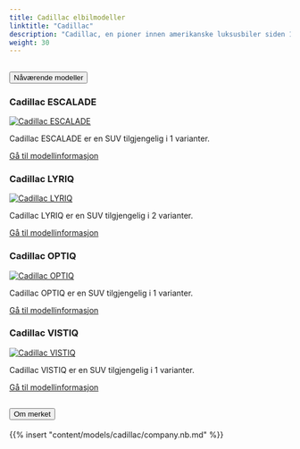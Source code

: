 ```yaml
---
title: Cadillac elbilmodeller
linktitle: "Cadillac"
description: "Cadillac, en pioner innen amerikanske luksusbiler siden 1902, blander arv med innovasjon. Som General Motors' premium merke driver Cadillac nå et dristig skifte mot elektrifisering. Med en forpliktelse til en helelektrisk serie innen 2030, fokuserer merket på avansert teknologi, bærekraft og opprettholdelse av sin karakteristiske luksusapell."
weight: 30
---
```

<!-- markdownlint-disable MD033 -->
<!-- markdownlint-disable MD010 -->


<div class="accordion" id="accordionPanelsStayOpenExample">
    <div class="accordion-item">
        <h2 class="accordion-header">
            <button class="accordion-button" type="button" data-bs-toggle="collapse" data-bs-target="#panelsStayOpen-collapseOne" aria-expanded="true" aria-controls="panelsStayOpen-collapseOne">
                        Nåværende modeller
            </button>
        </h2>
        <div id="panelsStayOpen-collapseOne" class="accordion-collapse collapse show">
            <div class="accordion-body">
    <div class="container p-3 mb-4 bg-body-tertiary rounded border">
        <h3>Cadillac ESCALADE</h3>
        <div class="row">
            <div class="col col-12 col-md-6">
                <a href="escalade">
                    <img src="https://media.evkx.net/multimedia/models/cadillac/escalade/escalade_iq/main_1_st.jpg" class="img-fluid" alt="Cadillac ESCALADE" >
                </a>
            </div>
            <div class="col col-12 col-md-6"><p>
Cadillac ESCALADE er en SUV tilgjengelig i 1 varianter.
</p>
	<a href="escalade/" class="btn btn-outline-primary" role="button">Gå til modellinformasjon</a>
		</div>
	</div>
</div>
    <div class="container p-3 mb-4 bg-body-tertiary rounded border">
        <h3>Cadillac LYRIQ</h3>
        <div class="row">
            <div class="col col-12 col-md-6">
                <a href="lyriq">
                    <img src="https://media.evkx.net/multimedia/models/cadillac/lyriq/lyriq_awd/main_1_st.jpg" class="img-fluid" alt="Cadillac LYRIQ" >
                </a>
            </div>
            <div class="col col-12 col-md-6"><p>
Cadillac LYRIQ er en SUV tilgjengelig i 2 varianter.
</p>
	<a href="lyriq/" class="btn btn-outline-primary" role="button">Gå til modellinformasjon</a>
		</div>
	</div>
</div>
    <div class="container p-3 mb-4 bg-body-tertiary rounded border">
        <h3>Cadillac OPTIQ</h3>
        <div class="row">
            <div class="col col-12 col-md-6">
                <a href="optiq">
                    <img src="https://media.evkx.net/multimedia/models/cadillac/optiq/main_1_st.jpg" class="img-fluid" alt="Cadillac OPTIQ" >
                </a>
            </div>
            <div class="col col-12 col-md-6"><p>
Cadillac OPTIQ er en SUV tilgjengelig i 1 varianter.
</p>
	<a href="optiq/" class="btn btn-outline-primary" role="button">Gå til modellinformasjon</a>
		</div>
	</div>
</div>
    <div class="container p-3 mb-4 bg-body-tertiary rounded border">
        <h3>Cadillac VISTIQ</h3>
        <div class="row">
            <div class="col col-12 col-md-6">
                <a href="vistiq">
                    <img src="https://media.evkx.net/multimedia/models/cadillac/vistiq/vistiq_awd/main_1_st.jpg" class="img-fluid" alt="Cadillac VISTIQ" >
                </a>
            </div>
            <div class="col col-12 col-md-6"><p>
Cadillac VISTIQ er en SUV tilgjengelig i 1 varianter.
</p>
	<a href="vistiq/" class="btn btn-outline-primary" role="button">Gå til modellinformasjon</a>
		</div>
	</div>
</div>
        </div>
    </div>
</div><div class="accordion-item">
    <h2 class="accordion-header">
        <button class="accordion-button" type="button" data-bs-toggle="collapse" data-bs-target="#module-company" aria-expanded="true" aria-controls="module-company">
            Om merket
        </button>
    </h2>
    <div id="module-company" class="accordion-collapse collapse">
        <div class="accordion-body">
{{% insert "content/models/cadillac/company.nb.md" %}}
</div>
</div>
</div>
</div>
